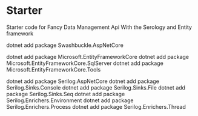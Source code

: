 # Starter
Starter code for Fancy Data Management Api With the Serology and Entity framework

dotnet add package Swashbuckle.AspNetCore

dotnet add package Microsoft.EntityFrameworkCore
dotnet add package Microsoft.EntityFrameworkCore.SqlServer
dotnet add package Microsoft.EntityFrameworkCore.Tools


dotnet add package Serilog.AspNetCore
dotnet add package Serilog.Sinks.Console
dotnet add package Serilog.Sinks.File
dotnet add package Serilog.Sinks.Seq
dotnet add package Serilog.Enrichers.Environment
dotnet add package Serilog.Enrichers.Process
dotnet add package Serilog.Enrichers.Thread


